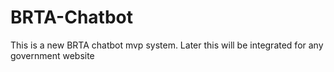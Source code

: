 # BRTA-Chatbot
This is a new BRTA chatbot mvp system. Later this will be integrated for any government website
